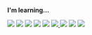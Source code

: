 

**<p align="">I'm learning... </p>**



<p align="">
  <a href="" target="_blank"><img src="https://img.shields.io/badge/C-A8B9CC?style=flat-square&logo=C&logoColor=white"/></a>
  <a href="" target="_blank"><img src="https://img.shields.io/badge/Python-3776AB?style=flat-square&logo=Python&logoColor=white"/></a>
  <a href="" target="_blank"><img src="https://img.shields.io/badge/CSS-1572B6?style=flat-square&logo=CSS3&logoColor=white"/></a>
  <a href="" target="_blank"><img src="https://img.shields.io/badge/html5-E34F26?style=flat-square&logo=html5&logoColor=white"></a>
  <a href="" target="_blank"><img src="https://img.shields.io/badge/linux-FCC624?style=flat-square&logo=linux&logoColor=black"></a>
  <a href="" target="_blank"><img src="https://img.shields.io/badge/Django-092E20?style=flat&logo=Django&logoColor=white">
  <a href="" target="_blank"><img src="https://img.shields.io/badge/Nest.js-E0234E?style=flat&logo=nestjs&logoColor=white"></a>
  <a href="" target="_blank"><img src="https://img.shields.io/badge/typescript-3178C6?style=flat&logo=typescript&logoColor=white"></a>
  <a href="" target="_blank"><img src="https://img.shields.io/badge/prisma-2D3748?style=flat&logo=prisma&logoColor=white"></a>
      
</p>

